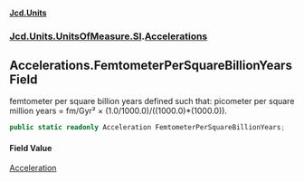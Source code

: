 #### [Jcd.Units](index.md 'index')
### [Jcd.Units.UnitsOfMeasure.SI](Jcd.Units.UnitsOfMeasure.SI.md 'Jcd.Units.UnitsOfMeasure.SI').[Accelerations](Accelerations.md 'Jcd.Units.UnitsOfMeasure.SI.Accelerations')

## Accelerations.FemtometerPerSquareBillionYears Field

femtometer per square billion years defined such that: picometer per square million years = fm/Gyr² ×
(1.0/1000.0)/((1000.0)*(1000.0)).

```csharp
public static readonly Acceleration FemtometerPerSquareBillionYears;
```

#### Field Value
[Acceleration](Acceleration.md 'Jcd.Units.UnitTypes.Acceleration')